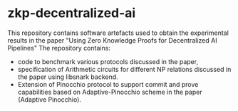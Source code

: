 # zkp-decentralized-ai
This repository contains software artefacts used to obtain the experimental results in the paper "Using Zero Knowledge Proofs for Decentralized AI Pipelines"
The repository contains: 
- code to benchmark various protocols discussed in the paper,
- specification of Arithmetic circuits for different NP relations discussed in the paper using libsnark backend.
- Extension of Pinocchio protocol to support commit and prove capabilities based on Adaptive-Pinocchio scheme in the paper (Adaptive Pinocchio).


